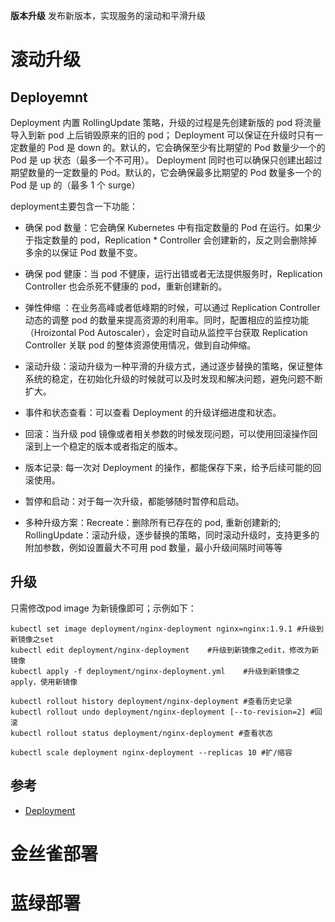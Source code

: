 **版本升级**
发布新版本，实现服务的滚动和平滑升级

# 滚动升级
## Deployemnt
Deployment 内置 RollingUpdate 策略，升级的过程是先创建新版的 pod 将流量导入到新 pod 上后销毁原来的旧的 pod；
Deployment 可以保证在升级时只有一定数量的 Pod 是 down 的。默认的，它会确保至少有比期望的 Pod 数量少一个的 Pod 是 up 状态（最多一个不可用）。
Deployment 同时也可以确保只创建出超过期望数量的一定数量的 Pod。默认的，它会确保最多比期望的 Pod 数量多一个的 Pod 是 up 的（最多 1 个 surge）

deployment主要包含一下功能：
* 确保 pod 数量：它会确保 Kubernetes 中有指定数量的 Pod 在运行。如果少于指定数量的 pod，Replication * Controller 会创建新的，反之则会删除掉多余的以保证 Pod 数量不变。
* 确保 pod 健康：当 pod 不健康，运行出错或者无法提供服务时，Replication Controller 也会杀死不健康的 pod，重新创建新的。
* 弹性伸缩 ：在业务高峰或者低峰期的时候，可以通过 Replication Controller 动态的调整 pod 的数量来提高资源的利用率。同时，配置相应的监控功能（Hroizontal Pod Autoscaler），会定时自动从监控平台获取 Replication Controller 关联 pod 的整体资源使用情况，做到自动伸缩。
* 滚动升级：滚动升级为一种平滑的升级方式，通过逐步替换的策略，保证整体系统的稳定，在初始化升级的时候就可以及时发现和解决问题，避免问题不断扩大。

* 事件和状态查看：可以查看 Deployment 的升级详细进度和状态。
* 回滚：当升级 pod 镜像或者相关参数的时候发现问题，可以使用回滚操作回滚到上一个稳定的版本或者指定的版本。
* 版本记录: 每一次对 Deployment 的操作，都能保存下来，给予后续可能的回滚使用。
* 暂停和启动：对于每一次升级，都能够随时暂停和启动。
* 多种升级方案：Recreate：删除所有已存在的 pod, 重新创建新的; RollingUpdate：滚动升级，逐步替换的策略，同时滚动升级时，支持更多的附加参数，例如设置最大不可用 pod 数量，最小升级间隔时间等等

## 升级
只需修改pod image 为新镜像即可；示例如下：
```
kubectl set image deployment/nginx-deployment nginx=nginx:1.9.1 #升级到新镜像之set
kubectl edit deployment/nginx-deployment    #升级到新镜像之edit，修改为新镜像
kubectl apply -f deployment/nginx-deployment.yml    #升级到新镜像之apply，使用新镜像

kubectl rollout history deployment/nginx-deployment #查看历史记录
kubectl rollout undo deployment/nginx-deployment [--to-revision=2] #回滚
kubectl rollout status deployment/nginx-deployment #查看状态

kubectl scale deployment nginx-deployment --replicas 10 #扩/缩容

```
## 参考
* [Deployment](https://kubernetes.feisky.xyz/he-xin-yuan-li/index-2/deployment)


# 金丝雀部署



# 蓝绿部署